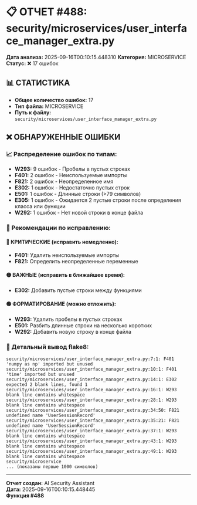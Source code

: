 # 📋 ОТЧЕТ #488: security/microservices/user_interface_manager_extra.py

**Дата анализа:** 2025-09-16T00:10:15.448310
**Категория:** MICROSERVICE
**Статус:** ❌ 17 ошибок

## 📊 СТАТИСТИКА

- **Общее количество ошибок:** 17
- **Тип файла:** MICROSERVICE
- **Путь к файлу:** `security/microservices/user_interface_manager_extra.py`

## ❌ ОБНАРУЖЕННЫЕ ОШИБКИ

### 📈 Распределение ошибок по типам:

- **W293:** 9 ошибок - Пробелы в пустых строках
- **F401:** 2 ошибок - Неиспользуемые импорты
- **F821:** 2 ошибок - Неопределенное имя
- **E302:** 1 ошибок - Недостаточно пустых строк
- **E501:** 1 ошибок - Длинные строки (>79 символов)
- **E305:** 1 ошибок - Ожидается 2 пустые строки после определения класса или функции
- **W292:** 1 ошибок - Нет новой строки в конце файла

### 🎯 Рекомендации по исправлению:

#### 🔴 КРИТИЧЕСКИЕ (исправить немедленно):
- **F401:** Удалить неиспользуемые импорты
- **F821:** Определить неопределенные переменные

#### 🟡 ВАЖНЫЕ (исправить в ближайшее время):
- **E302:** Добавить пустые строки между функциями

#### 🟢 ФОРМАТИРОВАНИЕ (можно отложить):
- **W293:** Удалить пробелы в пустых строках
- **E501:** Разбить длинные строки на несколько коротких
- **W292:** Добавить новую строку в конце файла

### 📝 Детальный вывод flake8:

```
security/microservices/user_interface_manager_extra.py:7:1: F401 'numpy as np' imported but unused
security/microservices/user_interface_manager_extra.py:10:1: F401 'time' imported but unused
security/microservices/user_interface_manager_extra.py:14:1: E302 expected 2 blank lines, found 1
security/microservices/user_interface_manager_extra.py:16:1: W293 blank line contains whitespace
security/microservices/user_interface_manager_extra.py:28:1: W293 blank line contains whitespace
security/microservices/user_interface_manager_extra.py:34:50: F821 undefined name 'UserSessionRecord'
security/microservices/user_interface_manager_extra.py:35:21: F821 undefined name 'UserSessionRecord'
security/microservices/user_interface_manager_extra.py:37:1: W293 blank line contains whitespace
security/microservices/user_interface_manager_extra.py:43:1: W293 blank line contains whitespace
security/microservices/user_interface_manager_extra.py:49:1: W293 blank line contains whitespace
security/microservice
... (показаны первые 1000 символов)
```

---
**Отчет создан:** AI Security Assistant  
**Дата:** 2025-09-16T00:10:15.448445  
**Функция #488**
